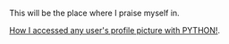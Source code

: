 This will be the place where I praise myself in.

[How I accessed any user's profile picture with PYTHON!](./posts/post1.html).


